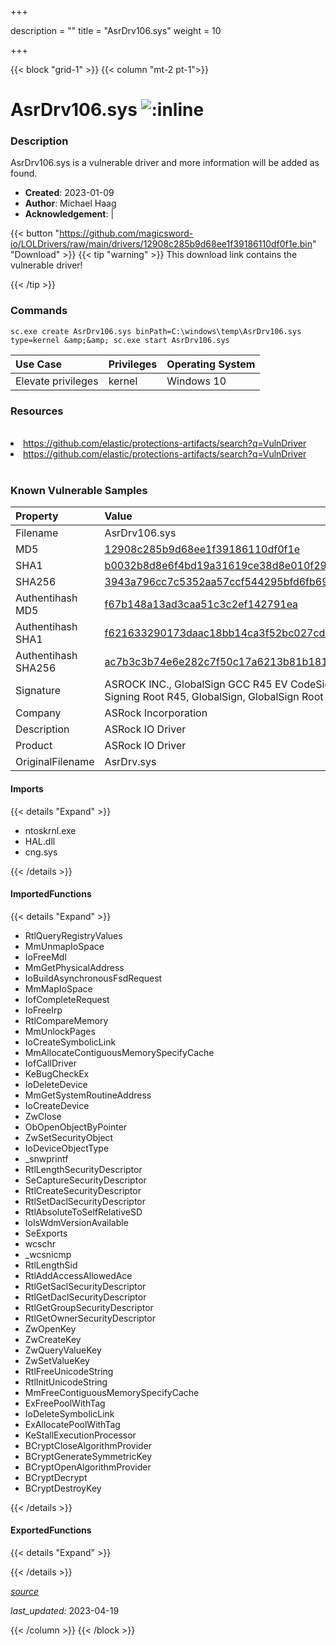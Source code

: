 +++

description = ""
title = "AsrDrv106.sys"
weight = 10

+++


{{< block "grid-1" >}}
{{< column "mt-2 pt-1">}}


# AsrDrv106.sys ![:inline](/images/twitter_verified.png) 


### Description

AsrDrv106.sys is a vulnerable driver and more information will be added as found.

- **Created**: 2023-01-09
- **Author**: Michael Haag
- **Acknowledgement**:  | [](https://twitter.com/)

{{< button "https://github.com/magicsword-io/LOLDrivers/raw/main/drivers/12908c285b9d68ee1f39186110df0f1e.bin" "Download" >}}
{{< tip "warning" >}}
This download link contains the vulnerable driver!

{{< /tip >}}

### Commands

```
sc.exe create AsrDrv106.sys binPath=C:\windows\temp\AsrDrv106.sys type=kernel &amp;&amp; sc.exe start AsrDrv106.sys
```

| Use Case | Privileges | Operating System | 
|:---- | ---- | ---- |
| Elevate privileges | kernel | Windows 10 |

### Resources
<br>
<li><a href=" https://github.com/elastic/protections-artifacts/search?q=VulnDriver"> https://github.com/elastic/protections-artifacts/search?q=VulnDriver</a></li>
<li><a href="https://github.com/elastic/protections-artifacts/search?q=VulnDriver">https://github.com/elastic/protections-artifacts/search?q=VulnDriver</a></li>
<br>

### Known Vulnerable Samples

| Property           | Value |
|:-------------------|:------|
| Filename           | AsrDrv106.sys |
| MD5                | [12908c285b9d68ee1f39186110df0f1e](https://www.virustotal.com/gui/file/12908c285b9d68ee1f39186110df0f1e) |
| SHA1               | [b0032b8d8e6f4bd19a31619ce38d8e010f29a816](https://www.virustotal.com/gui/file/b0032b8d8e6f4bd19a31619ce38d8e010f29a816) |
| SHA256             | [3943a796cc7c5352aa57ccf544295bfd6fb69aae147bc8235a00202dc6ed6838](https://www.virustotal.com/gui/file/3943a796cc7c5352aa57ccf544295bfd6fb69aae147bc8235a00202dc6ed6838) |
| Authentihash MD5   | [f67b148a13ad3caa51c3c2ef142791ea](https://www.virustotal.com/gui/search/authentihash%253Af67b148a13ad3caa51c3c2ef142791ea) |
| Authentihash SHA1  | [f621633290173daac18bb14ca3f52bc027cd2721](https://www.virustotal.com/gui/search/authentihash%253Af621633290173daac18bb14ca3f52bc027cd2721) |
| Authentihash SHA256| [ac7b3c3b74e6e282c7f50c17a6213b81b181f779cd7c0c78e3cb426c427a98db](https://www.virustotal.com/gui/search/authentihash%253Aac7b3c3b74e6e282c7f50c17a6213b81b181f779cd7c0c78e3cb426c427a98db) |
| Signature         | ASROCK INC., GlobalSign GCC R45 EV CodeSigning CA 2020, GlobalSign Code Signing Root R45, GlobalSign, GlobalSign Root CA - R1   |
| Company           | ASRock Incorporation |
| Description       | ASRock IO Driver |
| Product           | ASRock IO Driver |
| OriginalFilename  | AsrDrv.sys |


#### Imports
{{< details "Expand" >}}
* ntoskrnl.exe
* HAL.dll
* cng.sys

{{< /details >}}
#### ImportedFunctions
{{< details "Expand" >}}
* RtlQueryRegistryValues
* MmUnmapIoSpace
* IoFreeMdl
* MmGetPhysicalAddress
* IoBuildAsynchronousFsdRequest
* MmMapIoSpace
* IofCompleteRequest
* IoFreeIrp
* RtlCompareMemory
* MmUnlockPages
* IoCreateSymbolicLink
* MmAllocateContiguousMemorySpecifyCache
* IofCallDriver
* KeBugCheckEx
* IoDeleteDevice
* MmGetSystemRoutineAddress
* IoCreateDevice
* ZwClose
* ObOpenObjectByPointer
* ZwSetSecurityObject
* IoDeviceObjectType
* _snwprintf
* RtlLengthSecurityDescriptor
* SeCaptureSecurityDescriptor
* RtlCreateSecurityDescriptor
* RtlSetDaclSecurityDescriptor
* RtlAbsoluteToSelfRelativeSD
* IoIsWdmVersionAvailable
* SeExports
* wcschr
* _wcsnicmp
* RtlLengthSid
* RtlAddAccessAllowedAce
* RtlGetSaclSecurityDescriptor
* RtlGetDaclSecurityDescriptor
* RtlGetGroupSecurityDescriptor
* RtlGetOwnerSecurityDescriptor
* ZwOpenKey
* ZwCreateKey
* ZwQueryValueKey
* ZwSetValueKey
* RtlFreeUnicodeString
* RtlInitUnicodeString
* MmFreeContiguousMemorySpecifyCache
* ExFreePoolWithTag
* IoDeleteSymbolicLink
* ExAllocatePoolWithTag
* KeStallExecutionProcessor
* BCryptCloseAlgorithmProvider
* BCryptGenerateSymmetricKey
* BCryptOpenAlgorithmProvider
* BCryptDecrypt
* BCryptDestroyKey

{{< /details >}}
#### ExportedFunctions
{{< details "Expand" >}}

{{< /details >}}


[*source*](https://github.com/magicsword-io/LOLDrivers/tree/main/yaml/asrdrv106.yaml)

*last_updated:* 2023-04-19








{{< /column >}}
{{< /block >}}
